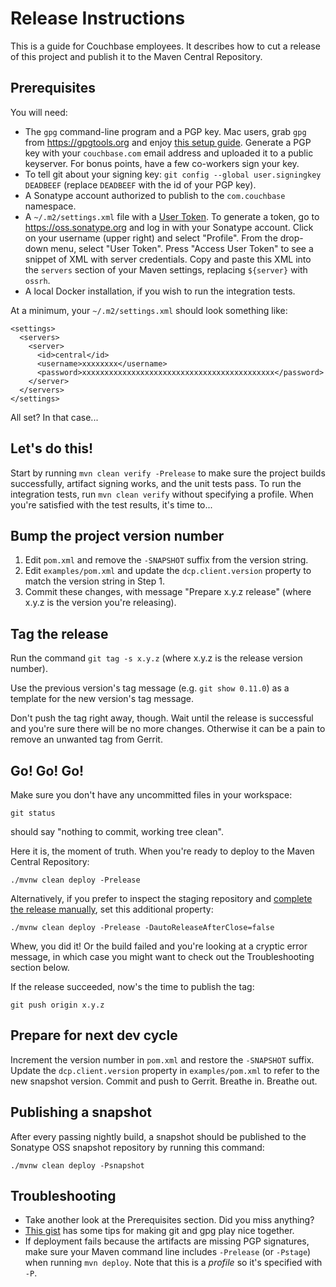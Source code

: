 # Release Instructions

This is a guide for Couchbase employees. It describes how to cut a release of this project
and publish it to the Maven Central Repository.

## Prerequisites

You will need:

* The `gpg` command-line program and a PGP key. Mac users, grab `gpg` from
  https://gpgtools.org and enjoy
  [this setup guide](http://notes.jerzygangi.com/the-best-pgp-tutorial-for-mac-os-x-ever/).
  Generate a PGP key with your `couchbase.com` email address and uploaded it
  to a public keyserver. For bonus points, have a few co-workers sign your key.
* To tell git about your signing key: `git config --global user.signingkey DEADBEEF`
  (replace `DEADBEEF` with the id of your PGP key).
* A Sonatype account authorized to publish to the `com.couchbase` namespace.
* A `~/.m2/settings.xml` file with a
  [User Token](https://blog.sonatype.com/2012/08/securing-repository-credentials-with-nexus-pro-user-tokens/).
  To generate a token, go to https://oss.sonatype.org and log in with your Sonatype account.
  Click on your username (upper right) and select "Profile". From the drop-down menu,
  select "User Token". Press "Access User Token" to see a snippet of XML with server credentials.
  Copy and paste this XML into the `servers` section of your Maven settings,
  replacing `${server}` with `ossrh`.
* A local Docker installation, if you wish to run the integration tests.

At a minimum, your `~/.m2/settings.xml` should look something like:

    <settings>
      <servers>
        <server>
          <id>central</id>
          <username>xxxxxxxx</username>
          <password>xxxxxxxxxxxxxxxxxxxxxxxxxxxxxxxxxxxxxxxxxxx</password>
        </server>
      </servers>
    </settings>

All set? In that case...

## Let's do this!

Start by running `mvn clean verify -Prelease` to make sure the project builds successfully,
artifact signing works, and the unit tests pass. To run the integration tests, run `mvn clean verify`
without specifying a profile.
When you're satisfied with the test results, it's time to...

## Bump the project version number

1. Edit `pom.xml` and remove the `-SNAPSHOT` suffix from the version string.
2. Edit `examples/pom.xml` and update the `dcp.client.version` property to match the version string in Step 1.
3. Commit these changes, with message "Prepare x.y.z release"
   (where x.y.z is the version you're releasing).

## Tag the release

Run the command `git tag -s x.y.z` (where x.y.z is the release version number).

Use the previous version's tag message (e.g. `git show 0.11.0`) as a template for
the new version's tag message.

Don't push the tag right away, though. Wait until the release is successful and you're sure
there will be no more changes. Otherwise it can be a pain to remove an unwanted tag from Gerrit.

## Go! Go! Go!

Make sure you don't have any uncommitted files in your workspace:

    git status

should say "nothing to commit, working tree clean".

Here it is, the moment of truth. When you're ready to deploy to the Maven Central Repository:

    ./mvnw clean deploy -Prelease

Alternatively, if you prefer to inspect the staging repository and
[complete the release manually](https://central.sonatype.org/pages/releasing-the-deployment.html),
set this additional property:

    ./mvnw clean deploy -Prelease -DautoReleaseAfterClose=false

Whew, you did it! Or the build failed and you're looking at a cryptic error message, in which
case you might want to check out the Troubleshooting section below.

If the release succeeded, now's the time to publish the tag:

    git push origin x.y.z

## Prepare for next dev cycle

Increment the version number in `pom.xml` and restore the `-SNAPSHOT` suffix.
Update the `dcp.client.version` property in `examples/pom.xml` to refer to the
new snapshot version.
Commit and push to Gerrit. Breathe in. Breathe out.

## Publishing a snapshot

After every passing nightly build, a snapshot should be published to the Sonatype OSS snapshot repository by running this command:

    ./mvnw clean deploy -Psnapshot

## Troubleshooting

* Take another look at the Prerequisites section. Did you miss anything?
* [This gist](https://gist.github.com/danieleggert/b029d44d4a54b328c0bac65d46ba4c65) has
  some tips for making git and gpg play nice together.
* If deployment fails because the artifacts are missing PGP signatures, make sure your Maven
  command line includes `-Prelease` (or `-Pstage`) when running `mvn deploy`.
  Note that this is a *profile* so it's specified with `-P`.
